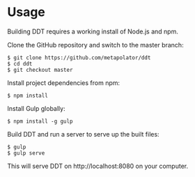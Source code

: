 # Usage

Building DDT requires a working install of Node.js and npm.

Clone the GitHub repository and switch to the master branch:

    $ git clone https://github.com/metapolator/ddt
    $ cd ddt
    $ git checkout master

Install project dependencies from npm:

    $ npm install

Install Gulp globally:

    $ npm install -g gulp

Build DDT and run a server to serve up the built files:

    $ gulp
    $ gulp serve

This will serve DDT on http://localhost:8080 on your computer.